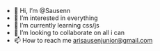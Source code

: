 - 👋 Hi, I’m @Sausenn
- 👀 I’m interested in everything
- 🌱 I’m currently learning css/js
- 💞️ I’m looking to collaborate on all i can
- 📫 How to reach me arisausenjunior@gmail.com

<!---
Sausenn/Sausenn is a ✨ special ✨ repository because its `README.md` (this file) appears on your GitHub profile.
You can click the Preview link to take a look at your changes.
--->
